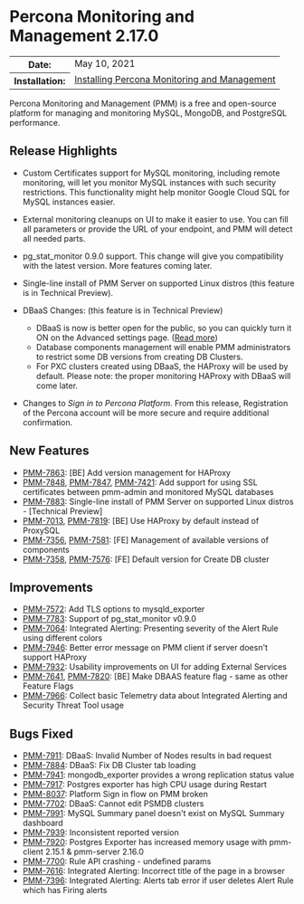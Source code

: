 # Percona Monitoring and Management 2.17.0

<table class="docutils field-list" frame="void" rules="none">
  <colgroup>
    <col class="field-name">
    <col class="field-body">
  </colgroup>
  <tbody valign="top">
    <tr class="field-odd field">
      <th class="field-name">Date:</th>
      <td class="field-body">May 10, 2021</td>
    </tr>
    <tr class="field-even field">
      <th class="field-name">Installation:</th>
      <td class="field-body">
        <a class="reference external" href="https://www.percona.com/software/pmm/quickstart">Installing Percona Monitoring and Management</a></td>
    </tr>
  </tbody>
</table>

Percona Monitoring and Management (PMM) is a free and open-source platform for managing and monitoring MySQL, MongoDB, and PostgreSQL performance.

## Release Highlights

- Custom Certificates support for MySQL monitoring, including remote monitoring, will let you monitor MySQL instances with such security restrictions. This functionality might help monitor Google Cloud SQL for MySQL instances easier.

- External monitoring cleanups on UI to make it easier to use. You can fill all parameters or provide the URL of your endpoint, and PMM will detect all needed parts.

- pg_stat_monitor 0.9.0 support. This change will give you compatibility with the latest version. More features coming later.

- Single-line install of PMM Server on supported Linux distros (this feature is in Technical Preview).

- DBaaS Changes: (this feature is in Technical Preview)
    - DBaaS is now is better open for the public, so you can quickly turn it ON  on the Advanced settings page. ([Read more](../how-to/configure.md#advanced-settings))
    - Database components management will enable PMM administrators to restrict some DB versions from creating DB Clusters.
    - For PXC clusters created using DBaaS, the HAProxy will be used by default.  Please note: the proper monitoring HAProxy with DBaaS will come later.

- Changes to *Sign in to Percona Platform*. From this release, Registration of the Percona account will be more secure and require additional confirmation.



## New Features

* [PMM-7863](https://jira.percona.com/browse/PMM-7863): [BE] Add version management for HAProxy
* [PMM-7848](https://jira.percona.com/browse/PMM-7848), [PMM-7847](https://jira.percona.com/browse/PMM-7847), [PMM-7421](https://jira.percona.com/browse/PMM-7421): Add support for using SSL certificates between pmm-admin and monitored MySQL databases
* [PMM-7883](https://jira.percona.com/browse/PMM-7883): Single-line install of PMM Server on supported Linux distros - [Technical Preview]
* [PMM-7013](https://jira.percona.com/browse/PMM-7013), [PMM-7819](https://jira.percona.com/browse/PMM-7819): [BE] Use HAProxy by default instead of ProxySQL
* [PMM-7356](https://jira.percona.com/browse/PMM-7356), [PMM-7581](https://jira.percona.com/browse/PMM-7581): [FE] Management of available versions of components
* [PMM-7358](https://jira.percona.com/browse/PMM-7358), [PMM-7576](https://jira.percona.com/browse/PMM-7576): [FE] Default version for Create DB cluster

## Improvements

* [PMM-7572](https://jira.percona.com/browse/PMM-7572): Add TLS options to mysqld_exporter
* [PMM-7783](https://jira.percona.com/browse/PMM-7783): Support of pg_stat_monitor v0.9.0
* [PMM-7064](https://jira.percona.com/browse/PMM-7064): Integrated Alerting: Presenting severity of the Alert Rule using different colors
* [PMM-7946](https://jira.percona.com/browse/PMM-7946): Better error message on PMM client if server doesn't support HAProxy
* [PMM-7932](https://jira.percona.com/browse/PMM-7932): Usability improvements on UI for adding External Services
* [PMM-7641](https://jira.percona.com/browse/PMM-7641), [PMM-7820](https://jira.percona.com/browse/PMM-7820): [BE] Make DBAAS feature flag - same as other Feature Flags
* [PMM-7966](https://jira.percona.com/browse/PMM-7966): Collect basic Telemetry data about Integrated Alerting and Security Threat Tool usage

## Bugs Fixed

* [PMM-7911](https://jira.percona.com/browse/PMM-7911): DBaaS: Invalid Number of Nodes results in bad request
* [PMM-7884](https://jira.percona.com/browse/PMM-7884): DBaaS: Fix DB Cluster tab loading
* [PMM-7941](https://jira.percona.com/browse/PMM-7941): mongodb_exporter provides a wrong replication status value
* [PMM-7917](https://jira.percona.com/browse/PMM-7917): Postgres exporter has high CPU usage during Restart
* [PMM-8037](https://jira.percona.com/browse/PMM-8037): Platform Sign in flow on PMM broken
* [PMM-7702](https://jira.percona.com/browse/PMM-7702): DBaaS: Cannot edit PSMDB clusters
* [PMM-7991](https://jira.percona.com/browse/PMM-7991): MySQL Summary panel doesn't exist on MySQL Summary dashboard
* [PMM-7939](https://jira.percona.com/browse/PMM-7939): Inconsistent reported version
* [PMM-7920](https://jira.percona.com/browse/PMM-7920): Postgres Exporter has increased memory usage with pmm-client 2.15.1 & pmm-server 2.16.0
* [PMM-7700](https://jira.percona.com/browse/PMM-7700): Rule API crashing - undefined params
* [PMM-7616](https://jira.percona.com/browse/PMM-7616): Integrated Alerting: Incorrect title of the page in a browser 
* [PMM-7396](https://jira.percona.com/browse/PMM-7396): Integrated Alerting: Alerts tab error if user deletes Alert Rule which has Firing alerts
